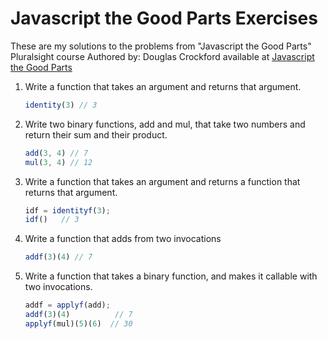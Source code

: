 Javascript the Good Parts Exercises
=====================

These are my solutions to the problems from "Javascript the Good Parts" Pluralsight course Authored by: Douglas Crockford available at [Javascript the Good Parts](http://pluralsight.com/training/courses/TableOfContents?courseName=javascript-good-parts)

1. Write a function that takes an argument and returns that argument.

   ```javascript
   identity(3) // 3
   ```

2. Write two binary functions, add and mul, that take two numbers and return their sum and their product.

   ```javascript
   add(3, 4) // 7
   mul(3, 4) // 12
   ```

3. Write a function that takes an argument and returns a function that returns that argument.

   ```javascript
   idf = identityf(3);
   idf()   // 3
   ```

4. Write a function that adds from two invocations

   ```javascript
   addf(3)(4) // 7
   ```

5. Write a function that takes a binary function, and makes it callable with two invocations.

   ```javascript
   addf = applyf(add);
   addf(3)(4)          // 7
   applyf(mul)(5)(6)  // 30
   ```
